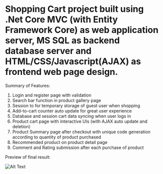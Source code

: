 # Shopping Cart project built using .Net Core MVC (with Entity Framework Core) as web application server, MS SQL as backend database server and HTML/CSS/Javascript(AJAX) as frontend web page design.

Summary of Features:
1.  Login and register page with validation
2.  Search bar function in product gallery page
3.  Session to for temporary storage of guest user when shopping
4.  Add-to-cart counter auto update for great user experience
5.  Database and session cart data syncing when user logs in
6.  Product cart page with interactive UIs (with AJAX auto update and deletion)
7.  Product Summary page after checkout with unique code generation according to quantity of product purchased
8.  Recommended product on product detail page
9.  Comment and Rating submission after each purchase of product

Preview of final result:

![Alt Text](https://github.com/HarrisonTheG/T11ASP.NetProject/blob/main/ShoppingCartPreview.gif)
